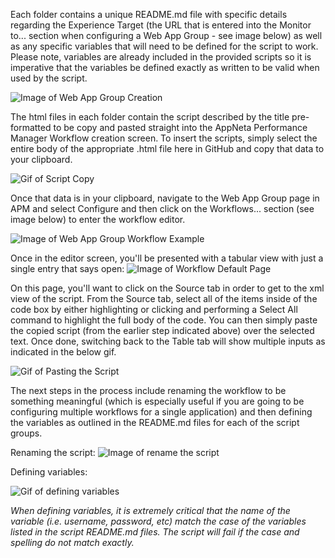 Each folder contains a unique README.md file with specific details regarding the Experience Target (the URL that is entered into the Monitor to... section when configuring a Web App Group - see image below) as well as any specific variables that will need to be defined for the script to work. Please note, variables are already included in the provided scripts so it is imperative that the variables be defined exactly as written to be valid when used by the script.

![Image of Web App Group Creation](https://github.com/appneta/experience-scripts/blob/master/Images/Web%20App%20Group%20Target%20Example.png)

The html files in each folder contain the script described by the title pre-formatted to be copy and pasted straight into the AppNeta Performance Manager Workflow creation screen. 
To insert the scripts, simply select the entire body of the appropriate .html file here in GitHub and copy that data to your clipboard.

![Gif of Script Copy](https://github.com/appneta/experience-scripts/blob/master/Images/Copying%20the%20Script%20Large.gif)

Once that data is in your clipboard, navigate to the Web App Group page in APM and select Configure and then click on the Workflows... section (see image below) to enter the workflow editor.

![Image of Web App Group Workflow Example](https://github.com/appneta/experience-scripts/blob/master/Images/Web%20App%20Group%20Workflow%20Example.png)

Once in the editor screen, you'll be presented with a tabular view with just a single entry that says open:
![Image of Workflow Default Page](https://github.com/appneta/experience-scripts/blob/master/Images/Workflow%20Initial%20Screen.png)

On this page, you'll want to click on the Source tab in order to get to the xml view of the script. From the Source tab, select all of the items inside of the code box by either highlighting or clicking and performing a Select All command to highlight the full body of the code. You can then simply paste the copied script (from the earlier step indicated above) over the selected text. Once done, switching back to the Table tab will show multiple inputs as indicated in the below gif.

![Gif of Pasting the Script](https://github.com/appneta/experience-scripts/blob/master/Images/Pasting%20the%20workflow%20Large.gif)

The next steps in the process include renaming the workflow to be something meaningful (which is especially useful if you are going to be configuring multiple workflows for a single application) and then defining the variables as outlined in the README.md files for each of the script groups.

Renaming the script:
![Image of rename the script](https://github.com/appneta/experience-scripts/blob/master/Images/Rename%20the%20Workflow.png)


Defining variables:

![Gif of defining variables](https://github.com/appneta/experience-scripts/blob/master/Images/Defining%20Variables%20Large.gif)

*When defining variables, it is extremely critical that the name of the variable (i.e. username, password, etc) match the case of the variables listed in the script README.md files. The script will fail if the case and spelling do not match exactly.*






